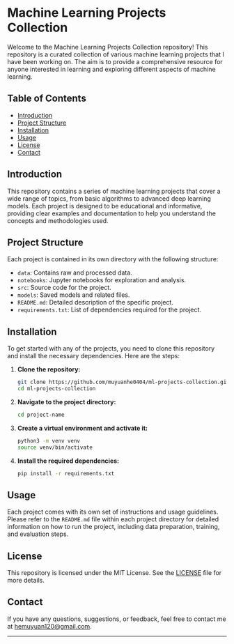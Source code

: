 # Machine Learning Projects Collection

Welcome to the Machine Learning Projects Collection repository! This repository is a curated collection of various machine learning projects that I have been working on. The aim is to provide a comprehensive resource for anyone interested in learning and exploring different aspects of machine learning.

## Table of Contents

- [Introduction](#introduction)
- [Project Structure](#project-structure)
- [Installation](#installation)
- [Usage](#usage)
- [License](#license)
- [Contact](#contact)

## Introduction

This repository contains a series of machine learning projects that cover a wide range of topics, from basic algorithms to advanced deep learning models. Each project is designed to be educational and informative, providing clear examples and documentation to help you understand the concepts and methodologies used.

## Project Structure

Each project is contained in its own directory with the following structure:

- `data`: Contains raw and processed data.
- `notebooks`: Jupyter notebooks for exploration and analysis.
- `src`: Source code for the project.
- `models`: Saved models and related files.
- `README.md`: Detailed description of the specific project.
- `requirements.txt`: List of dependencies required for the project.

## Installation

To get started with any of the projects, you need to clone this repository and install the necessary dependencies. Here are the steps:

1. **Clone the repository:**

    ```bash
    git clone https://github.com/muyuanhe0404/ml-projects-collection.git
    cd ml-projects-collection
    ```

2. **Navigate to the project directory:**

    ```bash
    cd project-name
    ```

3. **Create a virtual environment and activate it:**

    ```bash
    python3 -m venv venv
    source venv/bin/activate
    ```

4. **Install the required dependencies:**

    ```bash
    pip install -r requirements.txt
    ```

## Usage

Each project comes with its own set of instructions and usage guidelines. Please refer to the `README.md` file within each project directory for detailed information on how to run the project, including data preparation, training, and evaluation steps.

## License

This repository is licensed under the MIT License. See the [LICENSE](LICENSE) file for more details.

## Contact

If you have any questions, suggestions, or feedback, feel free to contact me at [hemuyuan120@gmail.com](mailto:hemuyuan120@gmail.com).

---
